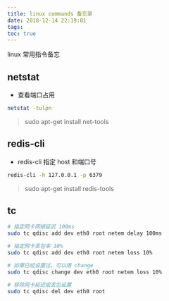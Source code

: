 ```yaml
---
title: linux commands 备忘录
date: 2018-12-14 22:19:01
tags:
toc: true
---
```


linux 常用指令备忘

## netstat

- 查看端口占用
```bash
netstat -tulpn
```
> sudo apt-get install net-tools

## redis-cli

- redis-cli 指定 host 和端口号
```bash
redis-cli -h 127.0.0.1 -p 6379
```

> sudo apt-get  install redis-tools

## tc

```bash
# 指定网卡网络延迟 100ms 
sudo tc qdisc add dev eth0 root netem delay 100ms

# 指定网卡丢包率 10%
sudo tc qdisc add dev eth0 root netem loss 10%

# 如果已经设置过，可以用 change
sudo tc qdisc change dev eth0 root netem loss 10%

# 移除网卡延迟或丢包设置
sudo tc qdisc del dev eth0 root
```
